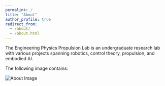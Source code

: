 ```yaml
---
permalink: /
title: "About"
author_profile: true
redirect_from: 
  - /about/
  - /about.html
---
```



The Engineering Physics Propulsion Lab is an undergraduate research lab with various projects spanning robotics, control theory, propulsion, and embodied AI.

The following image contains:

![About Image](/images/IMG_9810.JPG)


